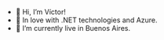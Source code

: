 - 👋 Hi, I’m Víctor!
- 👀 In love with .NET technologies and Azure.
- 🌱 I’m currently live in Buenos Aires. 


<!---
ViktorMP/ViktorMP is a ✨ special ✨ repository because its `README.md` (this file) appears on your GitHub profile.
You can click the Preview link to take a look at your changes.
--->
